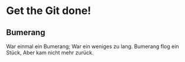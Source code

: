 # Get the Git done!

## Bumerang

War einmal ein Bumerang;
War ein weniges zu lang.
Bumerang flog ein Stück,
Aber kam nicht mehr zurück.
